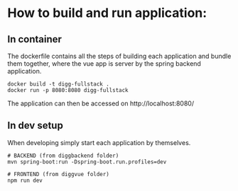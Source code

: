 # How to build and run application:

## In container
The dockerfile contains all the steps of building each application and bundle them together, where the vue app is server by the spring backend application.

```
docker build -t digg-fullstack .
docker run -p 8080:8080 digg-fullstack
```

The application can then be accessed on http://localhost:8080/

## In dev setup

When developing simply start each application by themselves.

```
# BACKEND (from diggbackend folder)
mvn spring-boot:run -Dspring-boot.run.profiles=dev

# FRONTEND (from diggvue folder)
npm run dev
```